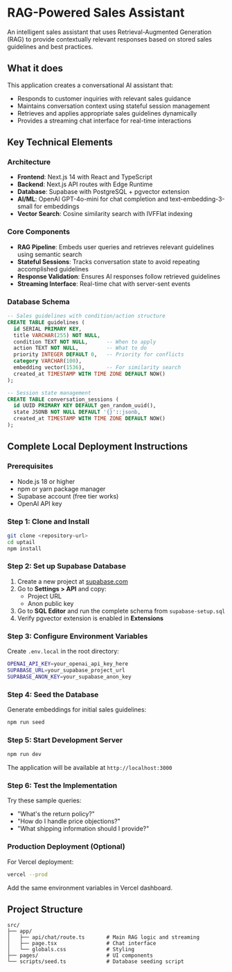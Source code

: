 # RAG-Powered Sales Assistant

An intelligent sales assistant that uses Retrieval-Augmented Generation (RAG) to provide contextually relevant responses based on stored sales guidelines and best practices.

## What it does

This application creates a conversational AI assistant that:
- Responds to customer inquiries with relevant sales guidance
- Maintains conversation context using stateful session management
- Retrieves and applies appropriate sales guidelines dynamically
- Provides a streaming chat interface for real-time interactions

## Key Technical Elements

### Architecture
- **Frontend**: Next.js 14 with React and TypeScript
- **Backend**: Next.js API routes with Edge Runtime
- **Database**: Supabase with PostgreSQL + pgvector extension
- **AI/ML**: OpenAI GPT-4o-mini for chat completion and text-embedding-3-small for embeddings
- **Vector Search**: Cosine similarity search with IVFFlat indexing

### Core Components
- **RAG Pipeline**: Embeds user queries and retrieves relevant guidelines using semantic search
- **Stateful Sessions**: Tracks conversation state to avoid repeating accomplished guidelines
- **Response Validation**: Ensures AI responses follow retrieved guidelines
- **Streaming Interface**: Real-time chat with server-sent events

### Database Schema
```sql
-- Sales guidelines with condition/action structure
CREATE TABLE guidelines (
  id SERIAL PRIMARY KEY,
  title VARCHAR(255) NOT NULL,
  condition TEXT NOT NULL,      -- When to apply
  action TEXT NOT NULL,         -- What to do
  priority INTEGER DEFAULT 0,   -- Priority for conflicts
  category VARCHAR(100),
  embedding vector(1536),       -- For similarity search
  created_at TIMESTAMP WITH TIME ZONE DEFAULT NOW()
);

-- Session state management
CREATE TABLE conversation_sessions (
  id UUID PRIMARY KEY DEFAULT gen_random_uuid(),
  state JSONB NOT NULL DEFAULT '{}'::jsonb,
  created_at TIMESTAMP WITH TIME ZONE DEFAULT NOW()
);
```

## Complete Local Deployment Instructions

### Prerequisites
- Node.js 18 or higher
- npm or yarn package manager
- Supabase account (free tier works)
- OpenAI API key

### Step 1: Clone and Install
```bash
git clone <repository-url>
cd uptail
npm install
```

### Step 2: Set up Supabase Database
1. Create a new project at [supabase.com](https://supabase.com)
2. Go to **Settings > API** and copy:
   - Project URL
   - Anon public key
3. Go to **SQL Editor** and run the complete schema from `supabase-setup.sql`
4. Verify pgvector extension is enabled in **Extensions**

### Step 3: Configure Environment Variables
Create `.env.local` in the root directory:
```bash
OPENAI_API_KEY=your_openai_api_key_here
SUPABASE_URL=your_supabase_project_url
SUPABASE_ANON_KEY=your_supabase_anon_key
```

### Step 4: Seed the Database
Generate embeddings for initial sales guidelines:
```bash
npm run seed
```

### Step 5: Start Development Server
```bash
npm run dev
```

The application will be available at `http://localhost:3000`

### Step 6: Test the Implementation
Try these sample queries:
- "What's the return policy?"
- "How do I handle price objections?"
- "What shipping information should I provide?"

### Production Deployment (Optional)
For Vercel deployment:
```bash
vercel --prod
```
Add the same environment variables in Vercel dashboard.

## Project Structure
```
src/
├── app/
│   ├── api/chat/route.ts       # Main RAG logic and streaming
│   ├── page.tsx                # Chat interface
│   └── globals.css             # Styling
├── pages/                      # UI components
└── scripts/seed.ts             # Database seeding script
```
